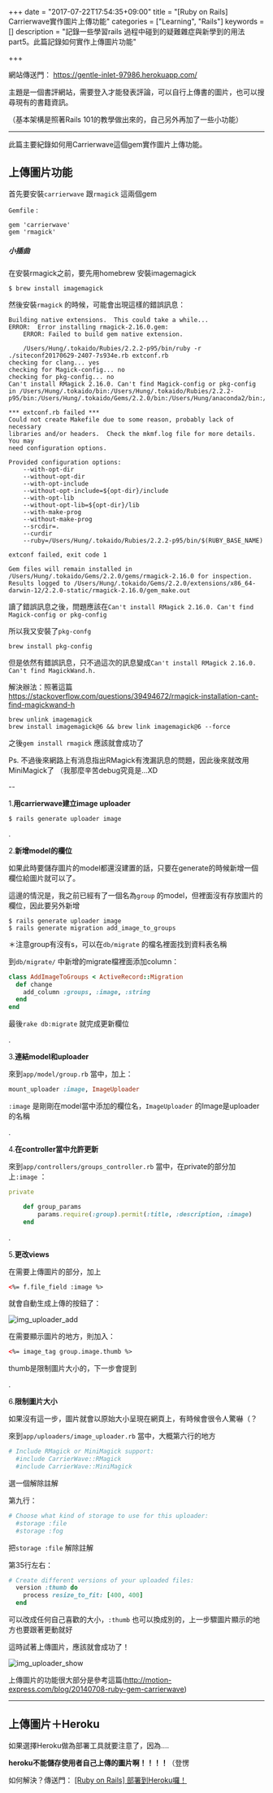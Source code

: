 +++
date = "2017-07-22T17:54:35+09:00"
title = "[Ruby on Rails] Carrierwave實作圖片上傳功能"
categories = ["Learning", "Rails"]
keywords = []
description = "記錄一些學習rails 過程中碰到的疑難雜症與新學到的用法part5。此篇記錄如何實作上傳圖片功能"

+++

網站傳送門：  https://gentle-inlet-97986.herokuapp.com/

主題是一個書評網站，需要登入才能發表評論，可以自行上傳書的圖片，也可以搜尋現有的書籍資訊。

（基本架構是照著Rails 101的教學做出來的，自己另外再加了一些小功能）

------

此篇主要紀錄如何用Carrierwave這個gem實作圖片上傳功能。

## 上傳圖片功能

首先要安裝`carrierwave` 跟`rmagick` 這兩個gem

`Gemfile` :

```
gem 'carrierwave'
gem 'rmagick'
```

##### 小插曲

在安裝rmagick之前，要先用homebrew 安裝imagemagick

```Shell
$ brew install imagemagick
```

然後安裝`rmagick` 的時候，可能會出現這樣的錯誤訊息：

```
Building native extensions.  This could take a while...
ERROR:  Error installing rmagick-2.16.0.gem:
	ERROR: Failed to build gem native extension.

    /Users/Hung/.tokaido/Rubies/2.2.2-p95/bin/ruby -r ./siteconf20170629-2407-7s934e.rb extconf.rb
checking for clang... yes
checking for Magick-config... no
checking for pkg-config... no
Can't install RMagick 2.16.0. Can't find Magick-config or pkg-config in /Users/Hung/.tokaido/bin:/Users/Hung/.tokaido/Rubies/2.2.2-p95/bin:/Users/Hung/.tokaido/Gems/2.2.0/bin:/Users/Hung/anaconda2/bin:/usr/bin:/bin:/usr/sbin:/sbin:/usr/local/bin

*** extconf.rb failed ***
Could not create Makefile due to some reason, probably lack of necessary
libraries and/or headers.  Check the mkmf.log file for more details.  You may
need configuration options.

Provided configuration options:
	--with-opt-dir
	--without-opt-dir
	--with-opt-include
	--without-opt-include=${opt-dir}/include
	--with-opt-lib
	--without-opt-lib=${opt-dir}/lib
	--with-make-prog
	--without-make-prog
	--srcdir=.
	--curdir
	--ruby=/Users/Hung/.tokaido/Rubies/2.2.2-p95/bin/$(RUBY_BASE_NAME)

extconf failed, exit code 1

Gem files will remain installed in /Users/Hung/.tokaido/Gems/2.2.0/gems/rmagick-2.16.0 for inspection.
Results logged to /Users/Hung/.tokaido/Gems/2.2.0/extensions/x86_64-darwin-12/2.2.0-static/rmagick-2.16.0/gem_make.out
```

讀了錯誤訊息之後，問題應該在`Can't install RMagick 2.16.0. Can't find Magick-config or pkg-config` 

所以我又安裝了`pkg-confg` 

```
brew install pkg-config
```

但是依然有錯誤訊息，只不過這次的訊息變成`Can't install RMagick 2.16.0. Can't find MagickWand.h.` 

解決辦法：照著這篇 https://stackoverflow.com/questions/39494672/rmagick-installation-cant-find-magickwand-h

```
brew unlink imagemagick
brew install imagemagick@6 && brew link imagemagick@6 --force
```

之後`gem install rmagick` 應該就會成功了

Ps. 不過後來網路上有消息指出RMagick有洩漏訊息的問題，因此後來就改用MiniMagick了 （我那麼辛苦debug究竟是...XD

--

1.**用carrierwave建立image uploader**

```shell
$ rails generate uploader image
```

.

2.**新增model的欄位**

如果此時要儲存圖片的model都還沒建置的話，只要在generate的時候新增一個欄位給圖片就可以了。

這邊的情況是，我之前已經有了一個名為`group` 的model，但裡面沒有存放圖片的欄位，因此要另外新增

```shell
$ rails generate uploader image
$ rails generate migration add_image_to_groups
```

＊注意group有沒有s，可以在`db/migrate` 的檔名裡面找到資料表名稱

到`db/migrate/` 中新增的migrate檔裡面添加column：

```Ruby
class AddImageToGroups < ActiveRecord::Migration
  def change
  	add_column :groups, :image, :string
  end
end
```

最後`rake db:migrate` 就完成更新欄位

.

3.**連結model和uploader**

來到`app/model/group.rb` 當中，加上：

```ruby
mount_uploader :image, ImageUploader
```

 `:image` 是剛剛在model當中添加的欄位名，`ImageUploader` 的Image是uploader的名稱

.

4.**在controller當中允許更新**

來到`app/controllers/groups_controller.rb` 當中，在private的部分加上`:image` ：

```ruby
private

 	def group_params
   		params.require(:group).permit(:title, :description, :image)
 	end
```

.

5.**更改views**

在需要上傳圖片的部分，加上

```html
<%= f.file_field :image %>
```

就會自動生成上傳的按鈕了：

![img_uploader_add](/img/201707-img_uploader_add.jpg)

在需要顯示圖片的地方，則加入：

```html
<%= image_tag group.image.thumb %>
```

thumb是限制圖片大小的，下一步會提到

.

6.**限制圖片大小**

如果沒有這一步，圖片就會以原始大小呈現在網頁上，有時候會很令人驚嚇（？

來到`app/uploaders/image_uploader.rb` 當中，大概第六行的地方

```ruby
# Include RMagick or MiniMagick support:
  #include CarrierWave::RMagick
  #include CarrierWave::MiniMagick
```

選一個解除註解

第九行：

```ruby
# Choose what kind of storage to use for this uploader:
  #storage :file
  #storage :fog
```

把`storage :file` 解除註解

第35行左右：

```ruby
# Create different versions of your uploaded files:
  version :thumb do
    process resize_to_fit: [400, 400]
  end
```

可以改成任何自己喜歡的大小，`:thumb` 也可以換成別的，上一步驟圖片顯示的地方也要跟著更動就好

這時試著上傳圖片，應該就會成功了！

![img_uploader_show](/img/201707-img_uploader_show.jpg)

上傳圖片的功能很大部分是參考這篇(http://motion-express.com/blog/20140708-ruby-gem-carrierwave)

___



## 上傳圖片＋Heroku

如果選擇Heroku做為部署工具就要注意了，因為....

**heroku不能儲存使用者自己上傳的圖片啊！！！！**（登愣

如何解決？傳送門： [[Ruby on Rails] 部署到Heroku囉！](https://ichennn.github.io/blog/2017/07/ruby-on-rails-部署到heroku囉/)